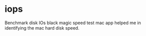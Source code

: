 # iops
Benchmark disk IOs
black magic speed test mac app helped me in identifying the mac hard disk speed. 
